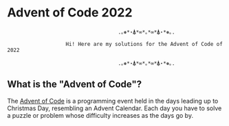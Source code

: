 # Advent of Code 2022


                                        .｡❅*⋆⍋*∞*｡*∞*⍋⋆*❅｡.

                       Hi! Here are my solutions for the Advent of Code of 2022

                                        .｡❅*⋆⍋*∞*｡*∞*⍋⋆*❅｡.


## What is the "Advent of Code"?
The [Advent of Code](https://adventofcode.com/) is a programming event held in the days leading up to Christmas Day, resembling an Advent Calendar. Each day you have to solve a puzzle or problem whose difficulty increases as the days go by.


